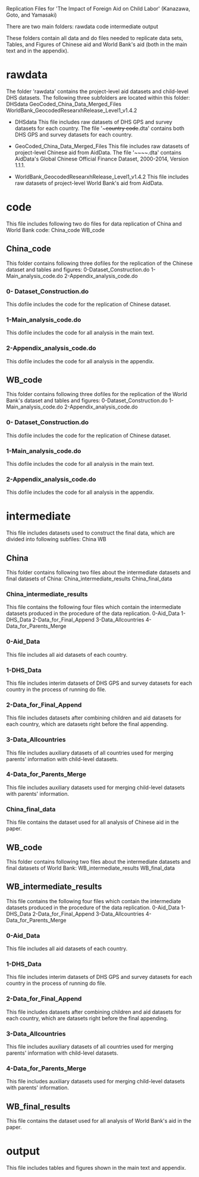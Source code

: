 Replication Files for 'The Impact of Foreign Aid on Child Labor' (Kanazawa, Goto, and Yamasaki)


There are two main folders:
rawdata
code
intermediate
output

These folders contain all data and do files needed to replicate data sets, Tables, and Figures of Chinese aid and World Bank's aid (both in the main text and in the appendix).


# rawdata
The folder 'rawdata' contains the project-level aid datasets and child-level DHS datasets. The following three subfolders are located within this folder:
DHSdata
GeoCoded_China_Data_Merged_Files
WorldBank_GeocodedResearxhRelease_Level1_v1.4.2

- DHSdata
This file includes raw datasets of DHS GPS and survey datasets for each country. The file '~~~country code~~.dta' contains both DHS GPS and survey datasets for each country.

- GeoCoded_China_Data_Merged_Files
This file includes raw datasets of project-level Chinese aid from AidData. The file '~~~~.dta' contains AidData's Global Chinese Official Finance Dataset, 2000-2014, Version 1.1.1.

- WorldBank_GeocodedResearxhRelease_Level1_v1.4.2
This file includes raw datasets of project-level World Bank's aid from AidData.

# code
This file includes following two do files for data replication of China and World Bank code:
China_code
WB_code

## China_code
This folder contains following three dofiles for the replication of the Chinese dataset and tables and figures:
0-Dataset_Construction.do
1-Main_analysis_code.do
2-Appendix_analysis_code.do

### 0- Dataset_Construction.do
This dofile includes the code for the replication of Chinese dataset.

### 1-Main_analysis_code.do
This dofile includes the code for all analysis in the main text.

### 2-Appendix_analysis_code.do
This dofile includes the code for all analysis in the appendix.

## WB_code
This folder contains following three dofiles for the replication of the World Bank's dataset and tables and figures:
0-Dataset_Construction.do
1-Main_analysis_code.do
2-Appendix_analysis_code.do

### 0- Dataset_Construction.do
This dofile includes the code for the replication of Chinese dataset.

### 1-Main_analysis_code.do
This dofile includes the code for all analysis in the main text.

### 2-Appendix_analysis_code.do
This dofile includes the code for all analysis in the appendix.

# intermediate
This file includes datasets used to construct the final data, which are divided into following subfiles:
China
WB

## China
This folder contains following two files about the intermediate datasets and final datasets of China:
China_intermediate_results
China_final_data

### China_intermediate_results
This file contains the following four files which contain the intermediate datasets produced in the procedure of the data replication.
0-Aid_Data
1-DHS_Data
2-Data_for_Final_Append
3-Data_Allcountries
4-Data_for_Parents_Merge

### 0-Aid_Data
This file includes all aid datasets of each country.

### 1-DHS_Data
This file includes interim datasets of DHS GPS and survey datasets for each country in the process of running do file.

### 2-Data_for_Final_Append
This file includes datasets after combining children and aid datasets for each country, which are datasets right before the final appending.

### 3-Data_Allcountries
This file includes auxiliary datasets of all countries used for merging parents' information with child-level datasets.

### 4-Data_for_Parents_Merge
This file includes auxiliary datasets used for merging child-level datasets with parents' information.

### China_final_data
This file contains the dataset used for all analysis of Chinese aid in the paper.


## WB_code
This folder contains following two files about the intermediate datasets and final datasets of World Bank:
WB_intermediate_results
WB_final_data

## WB_intermediate_results
This file contains the following four files which contain the intermediate datasets produced in the procedure of the data replication.
0-Aid_Data
1-DHS_Data
2-Data_for_Final_Append
3-Data_Allcountries
4-Data_for_Parents_Merge

### 0-Aid_Data
This file includes all aid datasets of each country.

### 1-DHS_Data
This file includes interim datasets of DHS GPS and survey datasets for each country in the process of running do file.

### 2-Data_for_Final_Append
This file includes datasets after combining children and aid datasets for each country, which are datasets right before the final appending.

### 3-Data_Allcountries
This file includes auxiliary datasets of all countries used for merging parents' information with child-level datasets.

### 4-Data_for_Parents_Merge
This file includes auxiliary datasets used for merging child-level datasets with parents' information.

## WB_final_results
This file contains the dataset used for all analysis of World Bank's aid in the paper.

# output
This file includes tables and figures shown in the main text and appendix.
